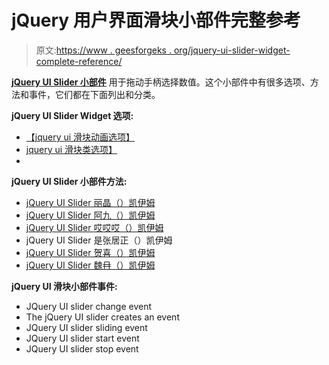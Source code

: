 # jQuery 用户界面滑块小部件完整参考

> 原文:[https://www . geesforgeks . org/jquery-ui-slider-widget-complete-reference/](https://www.geeksforgeeks.org/jquery-ui-slider-widget-complete-reference/)

[**jQuery UI Slider 小部件**](https://www.geeksforgeeks.org/jquery-ui-slider/) 用于拖动手柄选择数值。这个小部件中有很多选项、方法和事件，它们都在下面列出和分类。

**jQuery UI Slider Widget 选项:**

*   [【jquery ui 滑块动画选项】](https://www.geeksforgeeks.org/jquery-ui-slider-animate-option/)
*   [jquery ui 滑块类选项】](https://www.geeksforgeeks.org/jquery-ui-slider-classes-option/)
*   [](https://www.geeksforgeeks.org/jquery-ui-slider-classes-option/)
[](https://www.geeksforgeeks.org/jquery-ui-slider-classes-option/)

**jQuery UI Slider 小部件方法:**

*   [jQuery UI Slider 丽晶（）凯伊姆](https://www.geeksforgeeks.org/jquery-ui-slider-destroy-method/)
*   [jQuery UI Slider 阿九（）凯伊姆](https://www.geeksforgeeks.org/jquery-ui-slider-disable-method/)
*   [jQuery UI Slider 哎哎哎（）凯伊姆](https://www.geeksforgeeks.org/jquery-ui-slider-enable-method/)
*   jQuery UI Slider 是张居正（）凯伊姆
*   [jQuery UI Slider 贺喜（）凯伊姆](https://www.geeksforgeeks.org/jquery-ui-slider-option-method/)
*   [jQuery UI Slider 魏冄（）凯伊姆](https://www.geeksforgeeks.org/jquery-ui-slider-value-method/)

**jQuery UI 滑块小部件事件:**

*   JQuery UI slider change event
*   The jQuery UI slider creates an event
*   JQuery UI slider sliding event
*   JQuery UI slider start event
*   JQuery UI slider stop event
